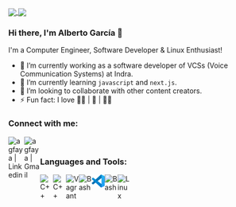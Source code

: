 [twitter]: https://www.twitter.com/agfaya_
[github]: https://www.github.com/agfaya
[instagram]: https://www.instagram.com/agfaya_
[gmail]: mailto:albertodelafaya@gmail.com
[linkedin]: https://www.linkedin.com/in/agfaya/

<a href="https://github.com/agfaya/github-readme-stats">
  <img height=200 align="center" src="https://github-readme-stats.vercel.app/api?username=agfaya&show_icons=true&include_all_commits=false&card_width=350" />
</a>
<a href="https://github.com/anuraghazra/convoychat">
  <img height=200 align="center" src="https://github-readme-stats.vercel.app/api/top-langs?username=agfaya&layout=compact&langs_count=8&card_width=369" />
</a>

### Hi there, I'm Alberto García 👋

I'm a Computer Engineer, Software Developer & Linux Enthusiast!
- 🔭 I’m currently working as a software developer of VCSs (Voice Communication Systems) at Indra.
- 🌱 I’m currently learning `javascript` and `next.js`.
- 👯 I’m looking to collaborate with other content creators.
- ⚡ Fun fact: I love 🏋🏻 | 🐶 | 👨‍💻

### Connect with me:

[<img align="left" alt="agfaya | Linkedin" width="32px" src="https://icon.icepanel.io/Technology/svg/LinkedIn.svg" />][linkedin]
<!--
[<img align="left" alt="agfaya | Twitter" width="24px" src="https://pics.freeicons.io/uploads/icons/png/3848290321556105338-512.png" />][twitter]
[<img align="left" alt="agfaya | Github" width="24px" src="https://pics.freeicons.io/uploads/icons/png/10412341841540553610-512.png" />][github]
[<img align="left" alt="agfaya | Instagram" width="24px" src="https://pics.freeicons.io/uploads/icons/png/2504645431599781003-512.png" />][instagram]
-->
[<img align="left" alt="agfaya | Gmail" width="32px" src="https://pics.freeicons.io/uploads/icons/png/11377518691557997002-512.png" />][gmail]

<br />

### Languages and Tools:

[<img align="left" alt="C++" width="26px" src="https://cdn-icons-png.flaticon.com/512/6132/6132222.png" />](https://www.google.com/search?&q=C++)
[<img align="left" alt="C++" width="26px" src="https://icon.icepanel.io/Technology/svg/Qt-Framework.svg" />](https://www.google.com/search?&q=QT+framework)
[<img align="left" alt="Vagrant" width="26px" src="https://icon.icepanel.io/Technology/svg/HashiCorp-Vagrant.svg" />](https://www.google.com/search?&q=Vagrant)
[<img align="left" alt="Bash" width="26px" src="https://icon.icepanel.io/Technology/svg/Apache-Subversion.svg" />](https://www.google.com/search?&q=Subversion)
[<img align="left" alt="Visual Studio Code" width="26px" src="https://raw.githubusercontent.com/github/explore/80688e429a7d4ef2fca1e82350fe8e3517d3494d/topics/visual-studio-code/visual-studio-code.png" />](https://www.google.com/search?&q=Visual+Studio+Code)
[<img align="left" alt="Bash" width="26px" src="https://raw.githubusercontent.com/odb/official-bash-logo/master/assets/Logos/Icons/SVG/128x128.svg" />](https://www.google.com/search?&q=Bash+scripting)
[<img align="left" alt="Linux" width="26px" src="https://icon.icepanel.io/Technology/png-shadow-512/Linux.png" />](https://www.google.com/search?&q=Linux)
<!--
[<img align="left" alt="Python" width="26px" src="https://raw.githubusercontent.com/PKief/vscode-material-icon-theme/master/icons/python.svg" />](https://www.google.com/search?&q=Python)
[<img align="left" alt="Git" width="26px" src="https://raw.githubusercontent.com/github/explore/80688e429a7d4ef2fca1e82350fe8e3517d3494d/topics/git/git.png" />](https://www.google.com/search?&q=Git)
[<img align="left" alt="GitHub" width="26px" src="https://raw.githubusercontent.com/github/explore/78df643247d429f6cc873026c0622819ad797942/topics/github/github.png" />](https://www.google.com/search?&q=Github)
[<img align="left" alt="Terminal" width="26px" src="https://raw.githubusercontent.com/github/explore/80688e429a7d4ef2fca1e82350fe8e3517d3494d/topics/terminal/terminal.png" />](https://www.google.com/search?&q=command+line+interface)
[<img align="left" alt="Windows" width="26px" src="https://image.flaticon.com/icons/svg/882/882702.svg" />](https://www.google.com/search?&q=Windows)
-->

<!--
**agfaya/agfaya** is a ✨ _special_ ✨ repository because its `README.md` (this file) appears on your GitHub profile.

Here are some ideas to get you started:

- 🔭 I’m currently working on ...
- 🌱 I’m currently learning ...
- 👯 I’m looking to collaborate on ...
- 🤔 I’m looking for help with ...
- 💬 Ask me about ...
- 📫 How to reach me: ...
- 😄 Pronouns: ...
- ⚡ Fun fact: ...
-->
